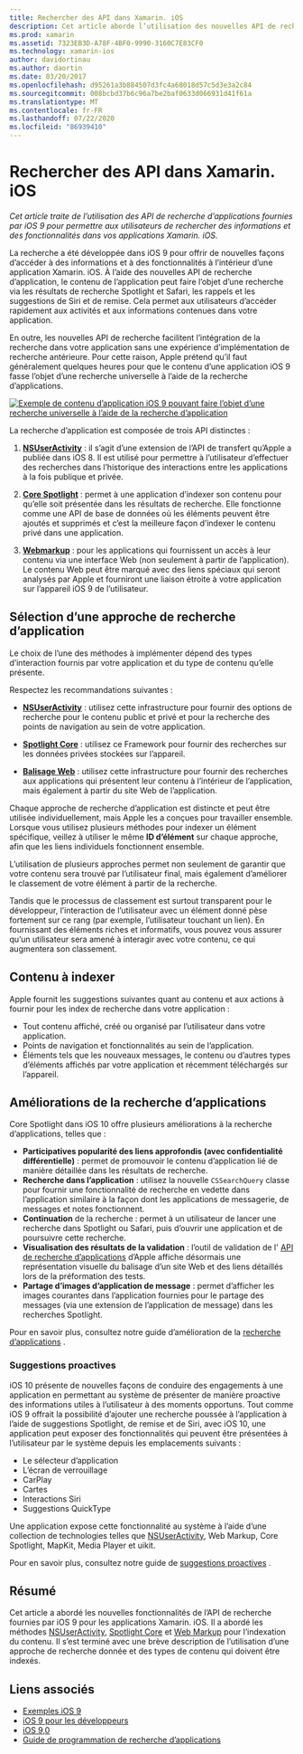 ```yaml
---
title: Rechercher des API dans Xamarin. iOS
description: Cet article aborde l’utilisation des nouvelles API de recherche d’application fournies par iOS 9 pour permettre aux utilisateurs de rechercher des informations et des fonctionnalités à l’intérieur de vos applications Xamarin. iOS.
ms.prod: xamarin
ms.assetid: 7323EB3D-A78F-4BF0-9990-3160C7E83CF0
ms.technology: xamarin-ios
author: davidortinau
ms.author: daortin
ms.date: 03/20/2017
ms.openlocfilehash: d95261a3b884507d3fc4a68018d57c5d3e3a2c84
ms.sourcegitcommit: 008bcbd37b6c96a7be2baf0633d066931d41f61a
ms.translationtype: MT
ms.contentlocale: fr-FR
ms.lasthandoff: 07/22/2020
ms.locfileid: "86939410"
---
```

# <a name="search-apis-in-xamarinios"></a>Rechercher des API dans Xamarin. iOS

_Cet article traite de l’utilisation des API de recherche d’applications fournies par iOS 9 pour permettre aux utilisateurs de rechercher des informations et des fonctionnalités dans vos applications Xamarin. iOS._

La recherche a été développée dans iOS 9 pour offrir de nouvelles façons d’accéder à des informations et à des fonctionnalités à l’intérieur d’une application Xamarin. iOS. À l’aide des nouvelles API de recherche d’application, le contenu de l’application peut faire l’objet d’une recherche via les résultats de recherche Spotlight et Safari, les rappels et les suggestions de Siri et de remise. Cela permet aux utilisateurs d’accéder rapidement aux activités et aux informations contenues dans votre application.

En outre, les nouvelles API de recherche facilitent l’intégration de la recherche dans votre application sans une expérience d’implémentation de recherche antérieure. Pour cette raison, Apple prétend qu’il faut généralement quelques heures pour que le contenu d’une application iOS 9 fasse l’objet d’une recherche universelle à l’aide de la recherche d’applications.

[![Exemple de contenu d’application iOS 9 pouvant faire l’objet d’une recherche universelle à l’aide de la recherche d’application](images/intro01.png)](images/intro01.png#lightbox)

La recherche d’application est composée de trois API distinctes :

1. [**NSUserActivity**](nsuseractivity.md) : il s’agit d’une extension de l’API de transfert qu’Apple a publiée dans iOS 8. Il est utilisé pour permettre à l’utilisateur d’effectuer des recherches dans l’historique des interactions entre les applications à la fois publique et privée.

2. [**Core Spotlight**](corespotlight.md) : permet à une application d’indexer son contenu pour qu’elle soit présentée dans les résultats de recherche. Elle fonctionne comme une API de base de données où les éléments peuvent être ajoutés et supprimés et c’est la meilleure façon d’indexer le contenu privé dans une application.

3. [**Webmarkup**](web-markup.md) : pour les applications qui fournissent un accès à leur contenu via une interface Web (non seulement à partir de l’application). Le contenu Web peut être marqué avec des liens spéciaux qui seront analysés par Apple et fourniront une liaison étroite à votre application sur l’appareil iOS 9 de l’utilisateur.

## <a name="selecting-an-app-search-approach"></a>Sélection d’une approche de recherche d’application

Le choix de l’une des méthodes à implémenter dépend des types d’interaction fournis par votre application et du type de contenu qu’elle présente.

Respectez les recommandations suivantes :

- [**NSUserActivity**](nsuseractivity.md) : utilisez cette infrastructure pour fournir des options de recherche pour le contenu public et privé et pour la recherche des points de navigation au sein de votre application.

- [**Spotlight Core**](corespotlight.md) : utilisez ce Framework pour fournir des recherches sur les données privées stockées sur l’appareil.

- [**Balisage Web**](web-markup.md) : utilisez cette infrastructure pour fournir des recherches aux applications qui présentent leur contenu à l’intérieur de l’application, mais également à partir du site Web de l’application.

Chaque approche de recherche d’application est distincte et peut être utilisée individuellement, mais Apple les a conçues pour travailler ensemble. Lorsque vous utilisez plusieurs méthodes pour indexer un élément spécifique, veillez à utiliser le même **ID d’élément** sur chaque approche, afin que les liens individuels fonctionnent ensemble.

L’utilisation de plusieurs approches permet non seulement de garantir que votre contenu sera trouvé par l’utilisateur final, mais également d’améliorer le classement de votre élément à partir de la recherche.

Tandis que le processus de classement est surtout transparent pour le développeur, l’interaction de l’utilisateur avec un élément donné pèse fortement sur ce rang (par exemple, l’utilisateur touchant un lien).
En fournissant des éléments riches et informatifs, vous pouvez vous assurer qu’un utilisateur sera amené à interagir avec votre contenu, ce qui augmentera son classement.

## <a name="what-content-to-index"></a>Contenu à indexer

Apple fournit les suggestions suivantes quant au contenu et aux actions à fournir pour les index de recherche dans votre application :

- Tout contenu affiché, créé ou organisé par l’utilisateur dans votre application.
- Points de navigation et fonctionnalités au sein de l’application.
- Éléments tels que les nouveaux messages, le contenu ou d’autres types d’éléments affichés par votre application et récemment téléchargés sur l’appareil.

## <a name="app-search-enhancements"></a>Améliorations de la recherche d’applications

Core Spotlight dans iOS 10 offre plusieurs améliorations à la recherche d’applications, telles que :

- **Participatives popularité des liens approfondis (avec confidentialité différentielle)** : permet de promouvoir le contenu d’application lié de manière détaillée dans les résultats de recherche.
- **Recherche dans l’application** : utilisez la nouvelle `CSSearchQuery` classe pour fournir une fonctionnalité de recherche en vedette dans l’application similaire à la façon dont les applications de messagerie, de messages et notes fonctionnent.
- **Continuation** de la recherche : permet à un utilisateur de lancer une recherche dans Spotlight ou Safari, puis d’ouvrir une application et de poursuivre cette recherche.
- **Visualisation des résultats de la validation** : l’outil de validation de l' [API de recherche d’applications](https://search.developer.apple.com/appsearch-validation-tool) d’Apple affiche désormais une représentation visuelle du balisage d’un site Web et des liens détaillés lors de la préformation des tests.
- **Partage d’images d’application de message** : permet d’afficher les images courantes dans l’application fournies pour le partage des messages (via une extension de l’application de message) dans les recherches Spotlight.

Pour en savoir plus, consultez notre guide d’amélioration de la [recherche d’applications](~/ios/platform/search/app-search-enhancements.md) .

### <a name="proactive-suggestions"></a>Suggestions proactives

iOS 10 présente de nouvelles façons de conduire des engagements à une application en permettant au système de présenter de manière proactive des informations utiles à l’utilisateur à des moments opportuns. Tout comme iOS 9 offrait la possibilité d’ajouter une recherche poussée à l’application à l’aide de suggestions Spotlight, de remise et de Siri, avec iOS 10, une application peut exposer des fonctionnalités qui peuvent être présentées à l’utilisateur par le système depuis les emplacements suivants :

- Le sélecteur d’application
- L’écran de verrouillage
- CarPlay
- Cartes
- Interactions Siri
- Suggestions QuickType 

Une application expose cette fonctionnalité au système à l’aide d’une collection de technologies telles que [NSUserActivity](xref:Foundation.NSUserActivity), Web Markup, Core Spotlight, MapKit, Media Player et uikit.

Pour en savoir plus, consultez notre guide de [suggestions proactives](~/ios/platform/search/proactive-suggestions.md) .

## <a name="summary"></a>Résumé

Cet article a abordé les nouvelles fonctionnalités de l’API de recherche fournies par iOS 9 pour les applications Xamarin. iOS. Il a abordé les méthodes [NSUserActivity](nsuseractivity.md), [Spotlight Core](corespotlight.md) et [Web Markup](web-markup.md) pour l’indexation du contenu. Il s’est terminé avec une brève description de l’utilisation d’une approche de recherche donnée et des types de contenu qui doivent être indexés.

## <a name="related-links"></a>Liens associés

- [Exemples iOS 9](https://docs.microsoft.com/samples/browse/?products=xamarin&term=Xamarin.iOS+iOS9)
- [iOS 9 pour les développeurs](https://developer.apple.com/ios/pre-release/)
- [iOS 9,0](https://developer.apple.com/library/prerelease/ios/releasenotes/General/WhatsNewIniOS/Articles/iOS9.html)
- [Guide de programmation de recherche d’applications](https://developer.apple.com/library/prerelease/ios/documentation/General/Conceptual/AppSearch/index.html#//apple_ref/doc/uid/TP40016308)
